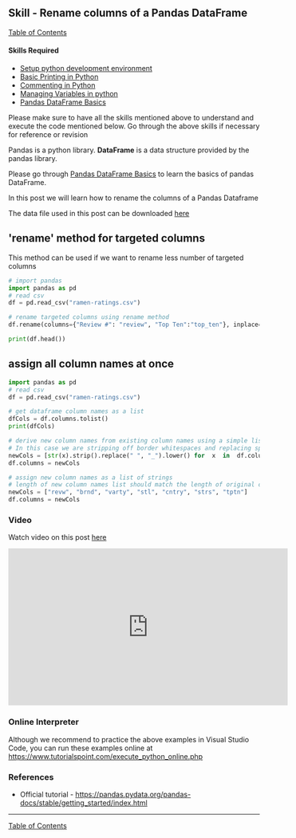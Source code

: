 ## Skill - Rename columns of a Pandas DataFrame
[Table of Contents](https://nagasudhir.blogspot.com/2020/04/taming-python-table-of-contents.html)

#### Skills Required
* [Setup python development environment](https://nagasudhir.blogspot.com/2020/04/setup-python-development-environment_14.html)
* [Basic Printing in Python](https://nagasudhir.blogspot.com/2020/04/basic-printing-in-python.html)
* [Commenting in Python](https://nagasudhir.blogspot.com/2020/04/comments-in-python.html)
* [Managing Variables in python](https://nagasudhir.blogspot.com/2020/04/managing-variables-in-python.html)
* [Pandas DataFrame Basics](https://nagasudhir.blogspot.com/2020/05/pandas-dataframe-basics.html)

Please make sure to have all the skills mentioned above to understand and execute the code mentioned below. Go through the above skills if necessary for reference or revision

Pandas is a python library.
**DataFrame** is a data structure provided by the pandas library.

Please go through [Pandas DataFrame Basics](https://nagasudhir.blogspot.com/2020/05/pandas-dataframe-basics.html) to learn the basics of pandas DataFrame.

In this post we will learn how to rename the columns of a Pandas Dataframe

The data file used in this post can be downloaded [here](https://github.com/nagasudhirpulla/taming_python/raw/master/blog/skills/assets/data/ramen-ratings.csv)

## 'rename' method for targeted columns
This method can be used if we want to rename less number of targeted columns
```python
# import pandas
import pandas as pd
# read csv
df = pd.read_csv("ramen-ratings.csv")

# rename targeted columns using rename method
df.rename(columns={"Review #": "review", "Top Ten":"top_ten"}, inplace=True) 

print(df.head())
```

## assign all column names at once
```python
import pandas as pd
# read csv
df = pd.read_csv("ramen-ratings.csv")

# get dataframe column names as a list
dfCols = df.columns.tolist()
print(dfCols)

# derive new column names from existing column names using a simple list comprehension
# In this case we are stripping off border whitespaces and replacing spaces with _
newCols = [str(x).strip().replace(" ", "_").lower() for  x  in  df.columns]
df.columns = newCols

# assign new column names as a list of strings
# length of new column names list should match the length of original columns list
newCols = ["revw", "brnd", "varty", "stl", "cntry", "strs", "tptn"]
df.columns = newCols
```

### Video
Watch video on this post [here](https://youtu.be/XtcYVbJ-e7k)

<iframe width="560" height="315" src="https://www.youtube.com/embed/XtcYVbJ-e7k" frameborder="0" allow="accelerometer; autoplay; clipboard-write; encrypted-media; gyroscope; picture-in-picture" allowfullscreen></iframe>

### Online Interpreter
Although we recommend to practice the above examples in Visual Studio Code, you can run these examples online at https://www.tutorialspoint.com/execute_python_online.php

### References
* Official tutorial - https://pandas.pydata.org/pandas-docs/stable/getting_started/index.html
<hr/>

[Table of Contents](https://nagasudhir.blogspot.com/2020/04/taming-python-table-of-contents.html)



<!--stackedit_data:
eyJoaXN0b3J5IjpbLTE0Nzc3OTE0NTMsMTE2NzQwOTQzNiwtMT
c5Mjg2OTQ5NiwtMTY1MDA5ODI1NiwtMTg0NTE2MjUzNF19
-->